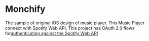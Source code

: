 # Monchify
The sample of original iOS design of music player. This Music Player connect with Spotify Web API. This project has OAuth 2.0 flows for[authenticating against the Spotify Web API](https://developer.spotify.com/documentation/general/guides/authorization/)
